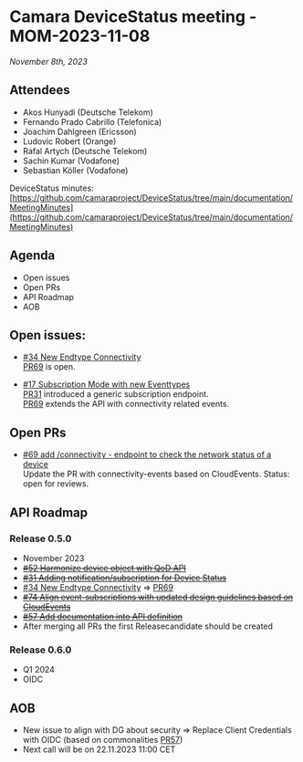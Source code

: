 # Camara DeviceStatus meeting - MOM-2023-11-08

*November 8th, 2023*

## Attendees

* Akos Hunyadi (Deutsche Telekom)
* Fernando Prado Cabrillo (Telefonica)
* Joachim Dahlgreen (Ericsson)
* Ludovic Robert (Orange)
* Rafal Artych (Deutsche Telekom)
* Sachin Kumar (Vodafone)
* Sebastian Köller (Vodafone)

DeviceStatus minutes: [https://github.com/camaraproject/DeviceStatus/tree/main/documentation/MeetingMinutes](https://github.com/camaraproject/DeviceStatus/tree/main/documentation/MeetingMinutes)

## Agenda

* Open issues 
* Open PRs
* API Roadmap
* AOB


## Open issues:

* [#34 New Endtype Connectivity](https://github.com/camaraproject/DeviceStatus/issues/34)   
[PR69](https://github.com/camaraproject/DeviceStatus/pull/69) is open.

* [#17 Subscription Mode with new Eventtypes](https://github.com/camaraproject/DeviceStatus/issues/17)  
[PR31](https://github.com/camaraproject/DeviceStatus/pull/31) introduced a generic subscription endpoint.  
[PR69](https://github.com/camaraproject/DeviceStatus/pull/69) extends the API with connectivity related events.  

## Open PRs
* [#69 add /connectivity - endpoint to check the network status of a device](https://github.com/camaraproject/DeviceStatus/pull/69)  
Update the PR with connectivity-events based on CloudEvents. Status: open for reviews.

## API Roadmap

### Release 0.5.0
* November 2023 
* [~~#52 Harmonize device object with QoD API~~](https://github.com/camaraproject/DeviceStatus/issues/52)
* [~~#31 Adding notification/subscription for Device Status~~](https://github.com/camaraproject/DeviceStatus/pull/31)
* [#34 New Endtype Connectivity](https://github.com/camaraproject/DeviceStatus/issues/34) => [PR69](https://github.com/camaraproject/DeviceStatus/pull/69)
* [~~#74 Align event-subscriptions with updated design guidelines based on CloudEvents~~](https://github.com/camaraproject/DeviceStatus/issues/74)   
* [~~#57 Add documentation into API definition~~](https://github.com/camaraproject/DeviceStatus/issues/57) 
* After merging all PRs the first Releasecandidate should be created
### Release 0.6.0
* Q1 2024
* OIDC 

## AOB
* New issue to align with DG about security => Replace Client Credentials with OIDC (based on commonalities [PR57](https://github.com/camaraproject/Commonalities/pull/57))
* Next call will be on 22.11.2023 11:00 CET
